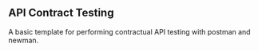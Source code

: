 ## API Contract Testing

A basic template for performing contractual API testing with postman and newman.